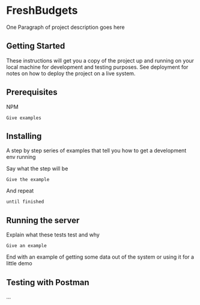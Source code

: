 # FreshBudgets

One Paragraph of project description goes here

## Getting Started

These instructions will get you a copy of the project up and running on your local machine for development and testing purposes. See deployment for notes on how to deploy the project on a live system.

## Prerequisites

NPM

```
Give examples
```

## Installing

A step by step series of examples that tell you how to get a development env running

Say what the step will be

```
Give the example
```

And repeat

```
until finished
```

## Running the server

Explain what these tests test and why

```
Give an example
```

End with an example of getting some data out of the system or using it for a little demo

## Testing with Postman

...

